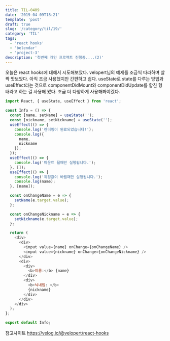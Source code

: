 ```yaml
---
title: TIL-0409
date: '2019-04-09T18:21'
template: 'post'
draft: true
slug: '/category/til/19/'
category: 'TIL'
tags:
  - 'react hooks'
  - 'belendar'
  - 'project-3'
description: '첫번째 개인 프로젝트 진행중....(2)'
---
```


오늘은 react hooks에 대해서 시도해보았다. velopert님의 예제를 조금씩 따라하며 살짝 맛보았다.
아직 조금 사용했지만 간편하고 쉽다. useState로 state를 다루는 방법과 useEffect라는 것으로 componentDidMount와 componentDidUpdate를 합친 형태라고 하는 걸 사용해 봤다. 조금 더 다양하게 사용해봐야겠다.

```js
import React, { useState, useEffect } from 'react';

const Info = () => {
  const [name, setName] = useState('');
  const [nickname, setNickname] = useState('');
  useEffect(() => {
    console.log('렌더링이 완료되었습니다!');
    console.log({
      name,
      nickname
    });
  });
  useEffect(() => {
    console.log('마운트 될때만 실행됩니다.');
  }, []);
  useEffect(() => {
    console.log('특정값이 바뀔때만 실행됩니다.');
    console.log(name);
  }, [name]);

  const onChangeName = e => {
    setName(e.target.value);
  };

  const onChangeNickname = e => {
    setNickname(e.target.value);
  };

  return (
    <div>
      <div>
        <input value={name} onChange={onChangeName} />
        <input value={nickname} onChange={onChangeNickname} />
      </div>
      <div>
        <div>
          <b>이름:</b> {name}
        </div>
        <div>
          <b>닉네임: </b>
          {nickname}
        </div>
      </div>
    </div>
  );
};

export default Info;
```

참고사이트
https://velog.io/@velopert/react-hooks
